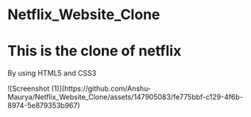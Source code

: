 # Netflix_Website_Clone
<h1>This is the clone of netflix</h1>
<p>By using HTML5 and CSS3</p>
![Screenshot (1)](https://github.com/Anshu-Maurya/Netflix_Website_Clone/assets/147905083/fe775bbf-c129-4f6b-8974-5e879353b967)

